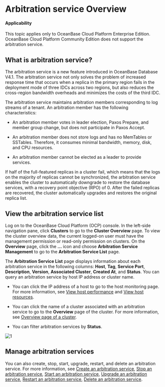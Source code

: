 # Arbitration service Overview

<main id="notice" type='notice'>
<h4>Applicability</h4>
<p>This topic applies only to OceanBase Cloud Platform Enterprise Edition. OceanBase Cloud Platform Community Edition does not support the arbitration service. </p>
</main>

## What is arbitration service?

The arbitration service is a new feature introduced in OceanBase Database V4.1. The arbitration service not only solves the problem of increased response time that occurs when a replica in the primary region fails in the deployment mode of three IDCs across two regions, but also reduces the cross-region bandwidth overheads and minimizes the costs of the third IDC.

The arbitration service maintains arbitration members corresponding to log streams of a tenant. An arbitration member has the following characteristics:

* An arbitration member votes in leader election, Paxos Prepare, and member group change, but does not participate in Paxos Accept.

* An arbitration member does not store logs and has no MemTables or SSTables. Therefore, it consumes minimal bandwidth, memory, disk, and CPU resources.

* An arbitration member cannot be elected as a leader to provide services.

If half of the full-featured replicas in a cluster fail, which means that the logs on the majority of replicas cannot be synchronized, the arbitration service enables the cluster to automatically downgrade to restore the database services, with a recovery point objective (RPO) of 0. After the failed replicas are recovered, the cluster automatically upgrades and restores the original replica list.

## View the arbitration service list

Log on to the OceanBase Cloud Platform (OCP) console. In the left-side navigation pane, click **Clusters** to go to the **Cluster Overview** page. To view the cluster overview data, the current logged-on user must have the management permission or read-only permission on clusters. On the **Overview** page, click the **...** icon and choose **Arbitration Service Management** to go to the **Arbitration Service List** page.

The **Arbitration Service List** page displays information about each arbitration service in the following columns: **Host**, **Tag**, **Service Port**, **Description**, **Version**, **Associated Cluster**, **Created At**, and **Status**. You can query an arbitration service by host IP address or cluster name.

* You can click the IP address of a host to go to the host monitoring page. For more information, see [View host performance](../../880.manage-performance-monitoring/100.performance-monitoring-overview/300.view-host-performance.md) and [View host resources](../../880.manage-performance-monitoring/100.performance-monitoring-overview/700.view-host-resources.md).

* You can click the name of a cluster associated with an arbitration service to go to the **Overview** page of the cluster. For more information, see [Overview page of a cluster](../300.manage-a-cluster/200.overview-of-the-cluster-details-page.md).

* You can filter arbitration services by **Status**.

![1](https://obbusiness-private.oss-cn-shanghai.aliyuncs.com/doc/img/ocp/410/%E4%BB%B2%E8%A3%81%E6%9C%8D%E5%8A%A1%E5%88%97%E8%A1%A8-1.png)

## Manage arbitration services

You can also create, stop, start, upgrade, restart, and delete an arbitration service. For more information, see [Create an arbitration service](200.creat-arbitration-services.md), [Stop an arbitration service](300.stop-arbitration-services.md), [Start an arbitration service](400.start-arbitration-services.md), [Upgrade an arbitration service](500.upgrade-arbitration-services.md), [Restart an arbitration service](600.restart-arbitration-services.md), [Delete an arbitration service](700.delete-arbitration-services.md).
